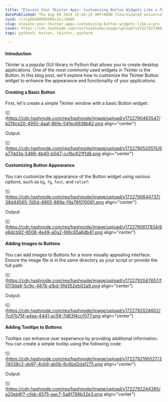 ```yaml
---
title: "Elevate Your Tkinter Apps: Customizing Button Widgets Like a Pro"
datePublished: Thu Aug 08 2024 15:45:25 GMT+0000 (Coordinated Universal Time)
cuid: clzlg9bd0000h08kx3ojc9m0k
slug: elevate-your-tkinter-apps-customizing-button-widgets-like-a-pro
cover: https://cdn.hashnode.com/res/hashnode/image/upload/v1722792330612/a1db7bc6-f5fb-48cf-b607-109500adfbd8.webp
tags: python3, button, tkinter, pycharm

---
```


#### Introduction

Tkinter is a popular GUI library in Python that allows you to create desktop applications. One of the most commonly used widgets in Tkinter is the Button. In this blog post, we'll explore how to customize the Tkinter Button widget to enhance the appearance and functionality of your applications.

#### Creating a Basic Button

First, let's create a simple Tkinter window with a basic Button widget:

![](https://cdn.hashnode.com/res/hashnode/image/upload/v1722790463547/b2f8ce20-4950-4aaf-8b1e-54fec6938b82.png align="center")

Output:

![](https://cdn.hashnode.com/res/hashnode/image/upload/v1722790520515/6a77dd3a-5466-4b40-b047-ccfbc621f1d8.png align="center")

#### Customizing Button Appearance

You can customize the appearance of the Button widget using various options, such as `bg`, `fg`, `font`, and `relief`:

![](https://cdn.hashnode.com/res/hashnode/image/upload/v1722790644737/38d44565-7d5d-4965-889a-f9a76f010061.png align="center")

Output:

![](https://cdn.hashnode.com/res/hashnode/image/upload/v1722790617934/6e6dcb92-6508-4e49-a0a2-f49c65a6db41.png align="center")

#### Adding Images to Buttons

You can add images to Buttons for a more visually appealing interface. Ensure the image file is in the same directory as your script or provide the full path:

![](https://cdn.hashnode.com/res/hashnode/image/upload/v1722792047657/f5113da9-5c9c-4878-a1bd-5fd352eb02a9.png align="center")

Output:

![](https://cdn.hashnode.com/res/hashnode/image/upload/v1722792024602/7cd7b75f-a4ea-4441-ac59-7d63f4ccf077.png align="center")

#### Adding Tooltips to Buttons

Tooltips can enhance user experience by providing additional information. You can create a simple tooltip using the following code:

![](https://cdn.hashnode.com/res/hashnode/image/upload/v1722792185527/374038c2-de97-4cb9-ab0b-6c6bd2daf275.png align="center")

Output:

![](https://cdn.hashnode.com/res/hashnode/image/upload/v1722792244385/a20eb8f7-cfeb-4575-aac7-5a6f799b32e3.png align="center")